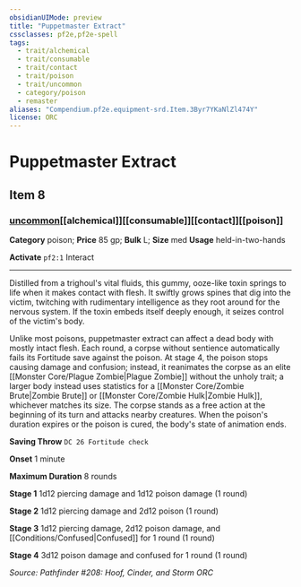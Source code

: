 ```yaml
---
obsidianUIMode: preview
title: "Puppetmaster Extract"
cssclasses: pf2e,pf2e-spell
tags:
  - trait/alchemical
  - trait/consumable
  - trait/contact
  - trait/poison
  - trait/uncommon
  - category/poison
  - remaster
aliases: "Compendium.pf2e.equipment-srd.Item.3Byr7YKaNlZl474Y"
license: ORC
---
```

# Puppetmaster Extract
## Item 8
### [uncommon](uncommon "Uncommon Rarity Trait")[[alchemical]][[consumable]][[contact]][[poison]]

**Category** poison; 
**Price** 85 gp; 
**Bulk** L; **Size** med
**Usage** held-in-two-hands

**Activate** `pf2:1` Interact

* * *

Distilled from a trighoul's vital fluids, this gummy, ooze-like toxin springs to life when it makes contact with flesh. It swiftly grows spines that dig into the victim, twitching with rudimentary intelligence as they root around for the nervous system. If the toxin embeds itself deeply enough, it seizes control of the victim's body.

Unlike most poisons, puppetmaster extract can affect a dead body with mostly intact flesh. Each round, a corpse without sentience automatically fails its Fortitude save against the poison. At stage 4, the poison stops causing damage and confusion; instead, it reanimates the corpse as an elite [[Monster Core/Plague Zombie|Plague Zombie]] without the unholy trait; a larger body instead uses statistics for a [[Monster Core/Zombie Brute|Zombie Brute]] or [[Monster Core/Zombie Hulk|Zombie Hulk]], whichever matches its size. The corpse stands as a free action at the beginning of its turn and attacks nearby creatures. When the poison's duration expires or the poison is cured, the body's state of animation ends.

**Saving Throw** `DC 26 Fortitude check`

**Onset** 1 minute

**Maximum Duration** 8 rounds

**Stage 1** 1d12 piercing damage and 1d12 poison damage (1 round)

**Stage 2** 1d12 piercing damage and 2d12 poison (1 round)

**Stage 3** 1d12 piercing damage, 2d12 poison damage, and [[Conditions/Confused|Confused]] for 1 round (1 round)

**Stage 4** 3d12 poison damage and confused for 1 round (1 round)

*Source: Pathfinder #208: Hoof, Cinder, and Storm*
*ORC*